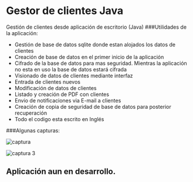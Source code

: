# Gestor de clientes Java
Gestión de clientes desde aplicación de escritorio (Java) 
###Utilidades de la aplicación:
* Gestión de base de datos sqlite donde estan alojados los datos de clientes
* Creación de base de datos en el primer inicio de la aplicación
* Cifrado de la base de datos para mas seguridad. Mientras la aplicación no esta en uso la base de datos estará cifrada
* Visionado de datos de clientes mediante interfaz
* Entrada de clientes nuevos
* Modificación de datos de clientes
* Listado y creación de PDF con clientes
* Envio de notificaciones via E-mail a clientes
* Creación de copia de seguridad de base de datos para posterior recuperación
* Todo el codigo esta escrito en Inglés

###Algunas capturas:

![captura](https://cloud.githubusercontent.com/assets/8844134/17967501/d38f9880-6ac7-11e6-8592-1988c0f7deb8.JPG)

![captura 3](https://cloud.githubusercontent.com/assets/8844134/17967508/e83bf51c-6ac7-11e6-991f-891ef632dd08.JPG)


## Aplicación aun en desarrollo.

